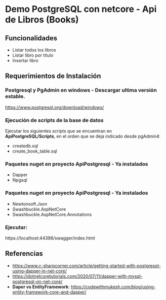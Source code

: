 # Demo PostgreSQL con netcore - Api de Libros (Books)

## Funcionalidades

* Listar todos los libros
* Listar libro por titulo 
* Insertar libro

## Requerimientos de Instalación

### Postgresql y PgAdmin en windows - Descargar ultima versión estable.

https://www.postgresql.org/download/windows/




### Ejecución de scripts de la base de datos

Ejecutar los siguientes scripts que se encuentran en **ApiPostgreSQL/Scripts**, en el orden que se deja indicado desde pgAdmin4:

* createdb.sql
* create_book_table.sql




### Paquetes nuget en proyecto ApiPostgresql - Ya instalados

* Dapper
* Npgsql


### Paquetes nuget en proyecto ApiPostgresql - Ya instalados

* Newtonsoft.Json
* Swashbuckle.AspNetCore
* Swashbuckle.AspNetCore.Annotations

### Ejecutar:

https://localhost:44398/swagger/index.html


## Referencias

* https://www.c-sharpcorner.com/article/getting-started-with-postgresql-using-dapper-in-net-core/
* https://dotnetcoretutorials.com/2020/07/11/dapper-with-mysql-postgresql-on-net-core/
* **Daper vs EntityFramework**: https://codewithmukesh.com/blog/using-entity-framework-core-and-dapper/


